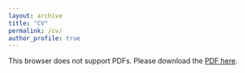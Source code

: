 ```yaml
---
layout: archive
title: "CV"
permalink: /cv/
author_profile: true
---
```

<object width="400" height="350" type="application/pdf" data="https://jordansatler.github.io/files/Satler_cv.pdf">
    <p>This browser does not support PDFs. Please download the <a href="https://jordansatler.github.io/files/Satler_cv.pdf">PDF here</a>.</p>
</object>
